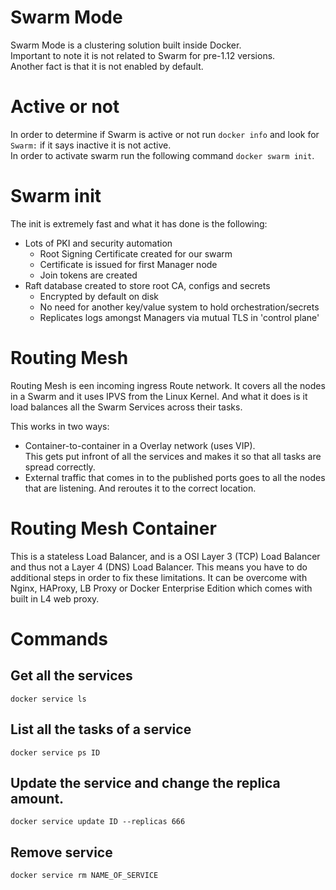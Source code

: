 # Swarm Mode

Swarm Mode is a clustering solution built inside Docker.  
Important to note it is not related to Swarm for pre-1.12 versions.  
Another fact is that it is not enabled by default.

# Active or not

In order to determine if Swarm is active or not run `docker info` and look for `Swarm:` if it says inactive it is not active.  
In order to activate swarm run the following command `docker swarm init`.

# Swarm init
The init is extremely fast and what it has done is the following:

- Lots of PKI and security automation
    - Root Signing Certificate created for our swarm
    - Certificate is issued for first Manager node
    - Join tokens are created
- Raft database created to store root CA, configs and secrets
    - Encrypted by default on disk
    - No need for another key/value system to hold orchestration/secrets
    - Replicates logs amongst Managers via mutual TLS in 'control plane'

# Routing Mesh

Routing Mesh is een incoming ingress Route network. It covers all the nodes in a Swarm and it uses IPVS from the Linux Kernel. And what it does is it load balances all the Swarm Services across their tasks.  

This works in two ways:

- Container-to-container in a Overlay network (uses VIP).  
This gets put infront of all the services and makes it so that all tasks are spread correctly.
- External traffic that comes in to the published ports goes to all the nodes that are listening. And reroutes it to the correct location.

# Routing Mesh Container

This is a stateless Load Balancer, and is a OSI Layer 3 (TCP) Load Balancer and thus not a Layer 4 (DNS) Load Balancer. This means you have to do additional steps in order to fix these limitations. It can be overcome with Nginx, HAProxy, LB Proxy or Docker Enterprise Edition which comes with built in L4 web proxy.


# Commands

## Get all the services

```
docker service ls
```

## List all the tasks of a service

```
docker service ps ID
```

## Update the service and change the replica amount.
```
docker service update ID --replicas 666
```

## Remove service

```
docker service rm NAME_OF_SERVICE
```